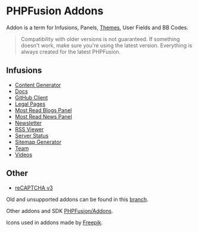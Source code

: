 # PHPFusion Addons
Addon is a term for Infusions, Panels, [Themes](https://github.com/PF-Projects/PF-Themes), User Fields and BB Codes.

> Compatibility with older versions is not guaranteed.
If something doesn't work, make sure you're using the latest version. Everything is always created for the latest PHPFusion.

## Infusions
- [Content Generator](infusions/content_generator)
- [Docs](infusions/docs)
- [GitHub Client](infusions/github)
- [Legal Pages](infusions/legal)
- [Most Read Blogs Panel](infusions/most_read_blogs_panel)
- [Most Read News Panel](infusions/most_read_news_panel)
- [Newsletter](infusions/newsletter_panel)
- [RSS Viewer](infusions/rss_viewer_panel)
- [Server Status](infusions/server_status_panel)
- [Sitemap Generator](infusions/sitemap_panel)
- [Team](infusions/team)
- [Videos](infusions/videos)

## Other
- [reCAPTCHA v3](reCAPTCHA_v3)

Old and unsupported addons can be found in this [branch](https://github.com/PF-Projects/PF-Addons/tree/old).

Other addons and SDK [PHPFusion/Addons](https://github.com/PHPFusion/Addons).


Icons used in addons made by [Freepik](https://www.flaticon.com/).

<!-- Don't copy my code! -->
